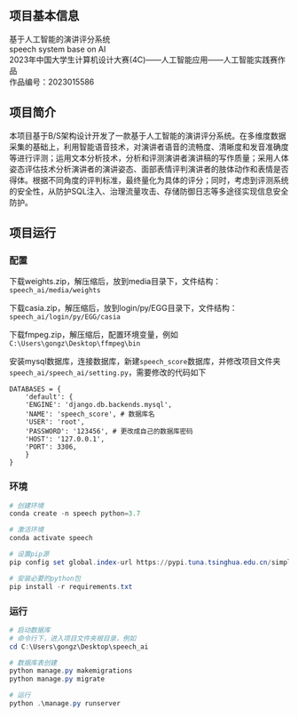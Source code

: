 ## 项目基本信息

基于人工智能的演讲评分系统</br>
speech system base on AI</br>
2023年中国大学生计算机设计大赛(4C)——人工智能应用——人工智能实践赛作品</br>
作品编号：2023015586</br>

## 项目简介

本项目基于B/S架构设计开发了一款基于人工智能的演讲评分系统。在多维度数据采集的基础上，利用智能语音技术，对演讲者语音的流畅度、清晰度和发音准确度等进行评测；运用文本分析技术，分析和评测演讲者演讲稿的写作质量；采用人体姿态评估技术分析演讲者的演讲姿态、面部表情评判演讲者的肢体动作和表情是否得体。根据不同角度的评判标准，最终量化为具体的评分；同时，考虑到评测系统的安全性，从防护SQL注入、治理流量攻击、存储防御日志等多途径实现信息安全防护。

## 项目运行

### 配置

下载weights.zip，解压缩后，放到media目录下，文件结构： `speech_ai/media/weights`

下载casia.zip，解压缩后，放到login/py/EGG目录下，文件结构： `speech_ai/login/py/EGG/casia`

下载fmpeg.zip，解压缩后，配置环境变量，例如`C:\Users\gongz\Desktop\ffmpeg\bin`


安装mysql数据库，连接数据库，新建`speech_score`数据库，并修改项目文件夹 `speech_ai/speech_ai/setting.py`，需要修改的代码如下
```
DATABASES = {  
	'default': {  
	'ENGINE': 'django.db.backends.mysql',  
	'NAME': 'speech_score', # 数据库名
	'USER': 'root',  
	'PASSWORD': '123456', # 更改成自己的数据库密码
	'HOST': '127.0.0.1',  
	'PORT': 3306,  
	}  
}
```

### 环境

```powershell
# 创建环境
conda create -n speech python=3.7

# 激活环境
conda activate speech

# 设置pip源
pip config set global.index-url https://pypi.tuna.tsinghua.edu.cn/simple

# 安装必要的python包
pip install -r requirements.txt
```

### 运行

```powershell
# 启动数据库
# 命令行下，进入项目文件夹根目录，例如
cd C:\Users\gongz\Desktop\speech_ai

# 数据库表创建
python manage.py makemigrations
python manage.py migrate

# 运行
python .\manage.py runserver
```
